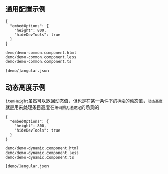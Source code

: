 ## 通用配置示例

``` angular-files
{
  "embedOptions": {
    "height": 800,
    "hideDevTools": true
  }
}

demo/demo-common.component.html
demo/demo-common.component.less
demo/demo-common.component.ts

[demo/]angular.json
```

## 动态高度示例

`itemHeight`虽然可以返回动态值，但也是在某一条件下的`确定`的动态值，`动态高度`就是用来处理条目高度在`编码期无法确定`的场景的

``` angular-files
{
  "embedOptions": {
    "height": 800,
    "hideDevTools": true
  }
}

demo/demo-dynamic.component.html
demo/demo-dynamic.component.less
demo/demo-dynamic.component.ts

[demo/]angular.json
```